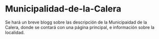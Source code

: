 # Municipalidad-de-la-Calera
Se hará un breve blogg sobre las descripción de la Municipaidad de la Calera, donde se contará con una página principal, e información sobre la localidad.
